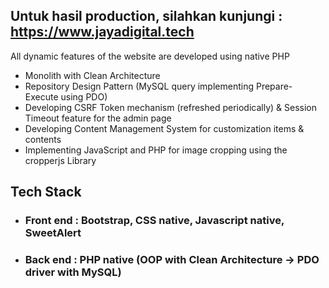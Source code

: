 ## Untuk hasil production, silahkan kunjungi : https://www.jayadigital.tech

All dynamic features of the website are developed using native PHP
- Monolith with Clean Architecture
- Repository Design Pattern (MySQL query implementing Prepare-Execute using PDO)
- Developing CSRF Token mechanism (refreshed periodically) & Session Timeout feature for the admin page
- Developing Content Management System for customization items & contents
- Implementing JavaScript and PHP for image cropping using the cropperjs Library

## Tech Stack
- ### Front end : Bootstrap, CSS native, Javascript native, SweetAlert
- ### Back end : PHP native (OOP with Clean Architecture -> PDO driver with MySQL)


